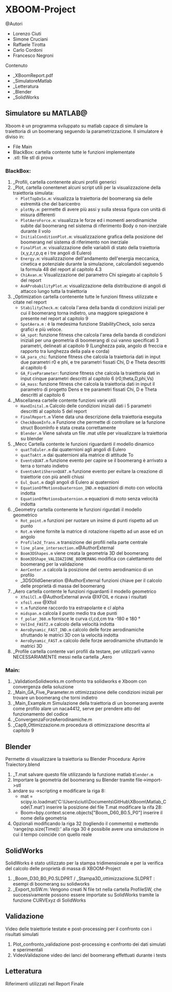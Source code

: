 # XBOOM-Project
@Autori
- Lorenzo Ciuti
- Simone Cruciani
- Raffaele Tirotta
- Carlo Cordoni
- Francesco Negroni

Contenuto
- _XBoomReport.pdf 
- _SimulatoreMatlab 
- _Letteratura
- _Blender
- _SolidWorks

## Simulatore su MATLAB@
Xboom è un programma sviluppato su matlab capace di simulare la traiettoria di un boomerang seguendo la parametrizzazione. Il simulatore è diviso in:
- File Main
- BlackBox: cartella contente tutte le funzioni implementate
- .stl: file stl di prova

### BlackBox:
1. _Profili, cartella contenente alcuni profili generici
2. _Plot, cartella conentenet alcuni script utili per la visualizzazione della traiettoria simulata:
	- `PlotTopDxSx.m`: visualizza la traiettoria del boomerang sia delle estremità che del baricentro 
	- `plotNy.m`: permette di avere più assi y sulla stessa figura con unità di misura differenti
	- `PlotAeroForce.m`: visualizza le forze ed i momenti aerodinamiche subite dal boomerang nel sistema di riferimento Body o non-inerziale durante il volo
	- `InitialConditionPlot.m`: visualizzazione grafica della posizione del boomerang nel sistema di riferimento non inerziale
	- `FinalPlot.m`: visualizzazione delle variabili di stato della traiettoria (x,y,z,r,p,q e i tre angoli di Eulero)
	- `Energy.m`:  visualizzazione dell'andamento dell'energia meccanica, cinetica e potenziale durante la simulazione, calcolandoli seguendo la formula 48 del report al capitolo 4.3
	- `ChiAvan.m`: Visualizzazione del parametro Chi spiegato al capitolo 5 del report 
	- `AoAProbabilityPlot.m`: visualizzazione della distribuzione di angoli di attacco lungo tutta la traiettoria
3. _Optimization cartella contenente tutte le funzioni fitness utilizzate e citate nel report
	- `StabilityCheck.m`: calcola l'area della banda di condizioni iniziali per cui il boomerang torna indietro, una maggiore spiegazione è presente nel report al capitolo 9
	- `SpotAera.m` : è la medesima funzione StabilityCheck, solo senza grafici e 
	più veloce.
	- `GA_spot`: funzione fitness che calcola l'area della banda di condizioni iniziali per una geometria di boomerang di cui vanno specificati 3 parametri, delineati al capitolo 9 (Lunghezza pala, angolo di freccia e rapporto tra lunghezza della pala e corda)
	- `GA_para_chi`: funzione fitness che calcola la traiettoria dati in input due parametri r0 e phi, e tre parametri fissati Chi, D e Theta descritti al capitolo 6
	- `GA_FiveParameter`: funzione fitness che calcola la traiettoria dati in input cinque parametri descritti al capitolo 6 (r0,theta,D,phi,Vs)
	- `GA_mass`: funzione fitness che calcola la traiettoria dati in input il parametro di progetto Dens e tre parametri fissati Chi, D e Theta descritti al capitolo 6
4. _Miscellanea cartelle contente funzioni varie utili 
	- `HandInital.m` Calcolo delle condizioni iniziali dati i 5 parametri descritti al capitolo 5 del report
	- `FinalReport.m` Viene data una descrizione della traiettoria eseguita
	- `CheckBoomInfo.m` Funzione che permette di controllare se la funzione struct BoomInfo è stata creata correttamente
	- `Blender.m` Viene salvata un file .mat utile per visualizzare la traiettoria su blender
5. _Mecc Cartella contente le funzioni riguardanti il modello dinamico
	- `quatToEuler.m` dai quaternioni agli angoli di Eulero
	- `quatToAtt.m` dai quaternioni alla matrice di attitude To
	- `EventsQUAT.m` funzione evento per capire se il boomerang è arrivato a terra o tornato indietro
	- `EventsAntiSheronQUAT.m` funzione evento per evitare la creazione di traiettorie con più anelli 	 chiusi
	- `Eul_Quat.m` dagli angoli di Eulero ai quaternioni
	- `EquationOfMotionsQuaternion_IND.m` equazioni di moto con velocità indotta
	- `EquationOfMotionsQuaternion.m` equazioni di moto senza velocità indotta
6. _Geometry cartella contenente le funzioni rigurdati il modello geometrico
	- `Rot_point.m` funzioni per ruotare un insime di punti rispetto ad un punto
	- `Rot.m` viene fornite la matrice di rotazione rispetto ad un asse ed un angolo
	- `Profile2d_Trans.m` transizione dei profili nella parte centrale
	- `line_plane_intersection.m`@AuthorExternal 
	- `Boom3DShapes.m` viene creata la geometria 3D del boomerang
	- `Boom3DShape_VALIDAZIONE_BOOMERANG` modifica con calettamento del boomerang per la validazione
	- `AerCenter.m` calcola la posizione del centro aerodinamico di un profilo
	- _3DSOlidGeneration  @AuthorExternal funzioni chiave per il calcolo delle proprietà di massa del 	 boomerang
7. _Aero cartella contente le funzioni riguardanti il modello geometrico
	- `XfoilCl.m` @AuthorExternal avvia @XFOIL e ricava i risultati
	- `xfoil.exe` @Xfoil
	- `t.m` funzione raccordo tra estrapolante e cl alpha
	- `midspan.m` calcola il punto medio tra due punti
	- `f_polar_360.m` fornisce le curva cl,cd,cm tra -180 e 180 °
	- `VelInd_FAST2.m` calcolo della velocità indotta 
	- `AeroDynamic_FAST_IND.m` calcolo delle forze aerodinamiche sfruttando le matrici 3D con la    velocità indotta
	- `AeroDynamic_FAST.m` calcolo delle forze aerodinamiche sfruttando le matrici 3D
8. _Profile cartella contente vari profili da testare, per utilizzarli vanno NECESSARIAMENTE messi nella  cartella _Aero 
### Main:

1. _ValidationSolidworks.m confronto tra solidworks e Xboom con convergenza della soluzione
2. _Main_GA_Five_Parameter.m ottimizzazione delle condizioni iniziali per trovare un boomerang che torni indietro 
3. _Main_Example.m Simulazione della traiettoria di un boomerang avente come profilo alare un naca4412, serve per prendere atto del funzionamento del codice
4. _ConvergenzaForzeAerodinamiche.m 
5. _Cap9_Ottimizzazione.m procedura di ottimizzazione descritta al capitolo 9

## Blender

Permette di visualizzare la traiettoria su Blender
Procedura: 
Aprire Traiectory.blend
1. _T.mat salvare questo file utilizzando la funzione matlab `Blender.m`
2. Importare la geometria del boomerang su Blender tramite file->import->stl
3. andare su ->scripting e modificare la riga 8:
	- mat = scipy.io.loadmat('C:\\Users\\ciuti\\Documents\\GitHub\\XBoom\\Matlab_Code\\T.mat')
	inserire la posizione del file T.mat
	modificare la rifa 28:
	- Boom=bpy.context.scene.objects["Boom_D60_B0.5_P0"] inserire il nome della geometria
4. Opzionali modificando la riga 32 (togliendo il commento) e mettendo 'range(np.size(Time)):' alla riga 	30 è possibile avere una simulazione in cui il tempo coincide con quello reale 
## SolidWorks

SolidWorks è stato utilizzato per la stampa tridimensionale e per la verifica del calcolo delle proprietà di massa di XBOOM-Project
1. _Boom_D30_B0_P0.SLDPRT / _Stampa3D_ottimizzazione.SLDPRT : esempi di boomerang su solidworks
2. _Export_toSW.m: Vengono creati N file txt nella cartella ProfileSW, che successivamente possono essere importate su SolidWorks tramite la funzione CURVExyz di SolidWorks

## Validazione

Video delle traiettorie testate e post-processing per il confronto con i risultati simulati
1. Plot_confronto_validazione post-processing e confronto dei dati simulati e sperimentali
2. VideoValidazione video dei lanci del boomerang effettuati durante i tests

## Letteratura

Riferimenti utilizzati nel Report Finale
